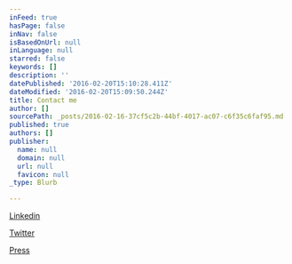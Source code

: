 ```yaml
---
inFeed: true
hasPage: false
inNav: false
isBasedOnUrl: null
inLanguage: null
starred: false
keywords: []
description: ''
datePublished: '2016-02-20T15:10:28.411Z'
dateModified: '2016-02-20T15:09:50.244Z'
title: Contact me
author: []
sourcePath: _posts/2016-02-16-37cf5c2b-44bf-4017-ac07-c6f35c6faf95.md
published: true
authors: []
publisher:
  name: null
  domain: null
  url: null
  favicon: null
_type: Blurb

---
```

[Linkedin][0]

[Twitter][1]

[Press][2]

[0]: http://linkedin.com/in/claudioraimondi
[1]: http://twitter.com/@claudioraimondi
[2]: https://thegrid.ai/claudio-raimondi-press/